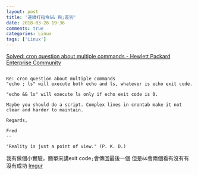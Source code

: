 ```yaml
---
layout: post
title: '連續打指令&& 與;差別'
date: 2018-03-26 19:36
comments: true
categories: Linux
tags: ['Linux']
---
```


[Solved: cron question about multiple commands - Hewlett Packard Enterprise Community](https://community.hpe.com/t5/System-Administration/cron-question-about-multiple-commands/td-p/3444393)
```

Re: cron question about multiple commands
"echo ; ls" will execute both echo and ls, whatever is echo exit code.

"echo && ls" will execute ls only if echo exit code is 0.

Maybe you should do a script. Complex lines in crontab make it not clear and harder to maintain.

Regards,

Fred
--

"Reality is just a point of view." (P. K. D.)

```
我有做個小實驗，簡單來講exit code`;`會傳回最後一個
但是`&&`會兩個看有沒有有沒有成功
[Imgur](https://i.imgur.com/ei5cDId.png)
